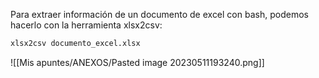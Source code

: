 Para extraer información de un documento de excel con bash, podemos hacerlo con la herramienta xlsx2csv:
```bash
xlsx2csv documento_excel.xlsx
```
![[Mis apuntes/ANEXOS/Pasted image 20230511193240.png]]
